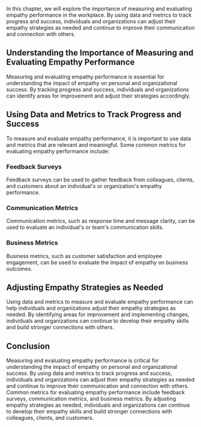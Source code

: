 
In this chapter, we will explore the importance of measuring and evaluating empathy performance in the workplace. By using data and metrics to track progress and success, individuals and organizations can adjust their empathy strategies as needed and continue to improve their communication and connection with others.

Understanding the Importance of Measuring and Evaluating Empathy Performance
----------------------------------------------------------------------------

Measuring and evaluating empathy performance is essential for understanding the impact of empathy on personal and organizational success. By tracking progress and success, individuals and organizations can identify areas for improvement and adjust their strategies accordingly.

Using Data and Metrics to Track Progress and Success
----------------------------------------------------

To measure and evaluate empathy performance, it is important to use data and metrics that are relevant and meaningful. Some common metrics for evaluating empathy performance include:

### Feedback Surveys

Feedback surveys can be used to gather feedback from colleagues, clients, and customers about an individual's or organization's empathy performance.

### Communication Metrics

Communication metrics, such as response time and message clarity, can be used to evaluate an individual's or team's communication skills.

### Business Metrics

Business metrics, such as customer satisfaction and employee engagement, can be used to evaluate the impact of empathy on business outcomes.

Adjusting Empathy Strategies as Needed
--------------------------------------

Using data and metrics to measure and evaluate empathy performance can help individuals and organizations adjust their empathy strategies as needed. By identifying areas for improvement and implementing changes, individuals and organizations can continue to develop their empathy skills and build stronger connections with others.

Conclusion
----------

Measuring and evaluating empathy performance is critical for understanding the impact of empathy on personal and organizational success. By using data and metrics to track progress and success, individuals and organizations can adjust their empathy strategies as needed and continue to improve their communication and connection with others. Common metrics for evaluating empathy performance include feedback surveys, communication metrics, and business metrics. By adjusting empathy strategies as needed, individuals and organizations can continue to develop their empathy skills and build stronger connections with colleagues, clients, and customers.
